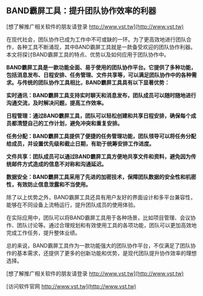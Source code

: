 ## **BAND霸屏工具：提升团队协作效率的利器**

[想了解推广相关软件的朋友请登录 http://www.vst.tw](http://www.vst.tw)

在现代社会，团队协作已成为工作中不可或缺的一环。为了更高效地进行团队合作，各种工具不断涌现，其中BAND霸屏工具就是一款备受欢迎的团队协作利器。本文将探讨BAND霸屏工具的特点、优势以及如何应用于团队协作中。

**BAND霸屏工具是一款功能全面、易于使用的团队协作平台。它提供了多种功能，包括消息发布、日程安排、任务管理、文件共享等，可以满足团队协作中的各种需求。与传统的团队协作工具相比，BAND霸屏工具具有以下显著优势：**

**实时通讯：BAND霸屏工具支持实时聊天和消息发布，团队成员可以随时随地进行沟通交流，及时解决问题，提高工作效率。**

**日程管理：通过BAND霸屏工具，团队可以轻松创建和共享日程安排，确保每个成员都清楚自己的工作计划，避免冲突和重复安排。**

**任务分配：BAND霸屏工具提供了便捷的任务管理功能，团队领导可以将任务分配给成员，并设置优先级和截止日期，有助于统筹安排工作进度。**

**文件共享：团队成员可以通过BAND霸屏工具方便地共享文件和资料，避免因为传统邮件方式造成的信息不对称和沟通延迟。**

**数据安全：BAND霸屏工具采用了先进的加密技术，保障团队数据的安全性和机密性，有效防止信息泄露和不当使用。**

除了以上优势之外，BAND霸屏工具还具有用户友好的界面设计和多平台兼容性，能够在不同设备上流畅运行，提升团队成员的使用体验。

在实际应用中，团队可以将BAND霸屏工具用于各种场景，比如项目管理、会议协作、团队讨论等。通过合理规划和有效使用工具的各项功能，团队可以更加高效地完成工作任务，提升整体业绩。

总的来说，BAND霸屏工具作为一款功能强大的团队协作平台，不仅满足了团队协作的基本需求，还提供了更多的创新功能和优势，是现代团队提升协作效率的理想选择。

[想了解推广相关软件的朋友请登录 http://www.vst.tw](http://www.vst.tw)


[访问软件官网 http://www.vst.tw](http://www.vst.tw)
